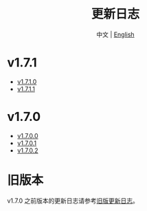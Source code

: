 <h1 align="center">更新日志</h1>

<div align="center">

中文 | [English](ChangeLog-en.md)

</div>

# v1.7.1

- [v1.7.1.0](Changelog/zh/v1.7.1.0.md)
- [v1.7.1.1](Changelog/zh/v1.7.1.1.md)

# v1.7.0

- [v1.7.0.0](Changelog/zh/v1.7.0.0.md)
- [v1.7.0.1](Changelog/zh/v1.7.0.1.md)
- [v1.7.0.2](Changelog/zh/v1.7.0.2.md)

# 旧版本
v1.7.0 之前版本的更新日志请参考[旧版更新日志](Changelog/zh/legacy-changelog.md)。